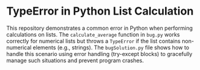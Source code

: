 # TypeError in Python List Calculation
This repository demonstrates a common error in Python when performing calculations on lists.  The `calculate_average` function in `bug.py` works correctly for numerical lists but throws a `TypeError` if the list contains non-numerical elements (e.g., strings). The `bugSolution.py` file shows how to handle this scenario using error handling (try-except blocks) to gracefully manage such situations and prevent program crashes.